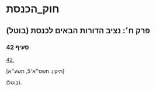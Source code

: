 # חוק_הכנסת

## פרק ח׳: נציב הדורות הבאים לכנסת (בוטל)

### סעיף 42

[42.](https://he.wikisource.org/wiki/חוק_הכנסת#סעיף_42)

[תיקון: תשס״א־5, תשע״א]

(בוטל).